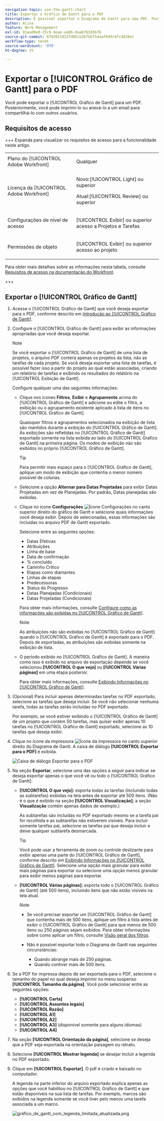 ```yaml
---
navigation-topic: use-the-gantt-chart
title: Exportar o Gráfico de Gantt para o PDF
description: É possível exportar o Diagrama de Gantt para uma PDF. Posteriormente, você pode imprimi-lo ou anexá-lo a um email para compartilhá-lo com outros usuários.
author: Alina
feature: Work Management
exl-id: 91aad9e0-25c9-4eae-aa66-8aab763d3b76
source-git-commit: 0792651822fd85cb3bfbb754aaf949c4fc4038a1
workflow-type: tm+mt
source-wordcount: '979'
ht-degree: 1%

---
```


# Exportar o [!UICONTROL Gráfico de Gantt] para o PDF

<!--Audited: 5/2025-->

Você pode exportar o [!UICONTROL Gráfico de Gantt] para um PDF. Posteriormente, você pode imprimi-lo ou anexá-lo a um email para compartilhá-lo com outros usuários.

## Requisitos de acesso

+++ Expanda para visualizar os requisitos de acesso para a funcionalidade neste artigo.

<table style="table-layout:auto"> 
 <col> 
 <col> 
 <tbody> 
  <tr> 
   <td role="rowheader">Plano do [!UICONTROL Adobe Workfront]</td> 
   <td> <p>Qualquer </p> </td> 
  </tr> 
  <tr> 
   <td role="rowheader">Licença da [!UICONTROL Adobe Workfront]</td> 
   <td> <p>Novo:[!UICONTROL Light] ou superior</p>
   <p>Atual:[!UICONTROL Review] ou superior</p> </td> 
  </tr> 
  <tr> 
   <td role="rowheader">Configurações de nível de acesso</td> 
   <td> <p>[!UICONTROL Exibir] ou superior acesso a Projetos e Tarefas</p> </td> 
  </tr> 
  <tr> 
   <td role="rowheader">Permissões de objeto</td> 
   <td> <p>[!UICONTROL Exibir] ou superior acesso ao projeto</p> </td> 
  </tr> 
 </tbody> 
</table>

Para obter mais detalhes sobre as informações nesta tabela, consulte [Requisitos de acesso na documentação do Workfront](/help/quicksilver/administration-and-setup/add-users/access-levels-and-object-permissions/access-level-requirements-in-documentation.md).

+++

## Exportar o [!UICONTROL Gráfico de Gantt]

1. Acesse o [!UICONTROL Gráfico de Gantt] que você deseja exportar para o PDF, conforme descrito em [Introdução ao [!UICONTROL Gráfico de Gantt]](../../../manage-work/gantt-chart/use-the-gantt-chart/get-started-with-gantt.md).
1. Configure o [!UICONTROL Gráfico de Gantt] para exibir as informações apropriadas que você deseja exportar.

   >[!NOTE]
   >
   >Se você exportar o [!UICONTROL Gráfico de Gantt] de uma lista de projetos, o arquivo PDF conterá apenas os projetos da lista, não as tarefas de cada projeto. Se você deseja exportar uma lista de tarefas, é possível fazer isso a partir do projeto ao qual estão associadas, criando um relatório de tarefas e exibindo os resultados do relatório na [!UICONTROL Exibição de Gantt].

   Configure qualquer uma das seguintes informações:

   * Clique nos ícones **Filtros**, **Exibir** e **Agrupamento** acima do [!UICONTROL Gráfico de Gantt] e adicione ou edite o filtro, a exibição ou o agrupamento existente aplicado à lista de itens no [!UICONTROL Gráfico de Gantt].

     Quaisquer filtros e agrupamentos selecionados na exibição de lista são mantidos durante a exibição do [!UICONTROL Gráfico de Gantt]. As exibições são refletidas no [!UICONTROL Gráfico de Gantt] exportado somente na lista exibida ao lado do [!UICONTROL Gráfico de Gantt] na primeira página. Os modos de exibição não são exibidos no próprio [!UICONTROL Gráfico de Gantt].

     >[!TIP]
     >
     >Para permitir mais espaço para o [!UICONTROL Gráfico de Gantt], aplique um modo de exibição que contenha o menor número possível de colunas.

   * Selecione a opção **Alternar para Datas Projetadas** para exibir Datas Projetadas em vez de Planejadas. Por padrão, Datas planejadas são exibidas.

   * Clique no ícone **Configurações** ![Ícone Configurações](assets/settings-icon.png) no canto superior direito do gráfico de Gantt e selecione quais informações você deseja exibir. Depois de selecionadas, essas informações são incluídas no arquivo PDF de Gantt exportado.

     Selecione entre as seguintes opções:

      * Datas Efetivas
      * Atribuições
      * Linha de base
      * Data de confirmação
      * % concluído
      * Caminho Crítico
      * Etapas como diamantes
      * Linhas de etapas
      * Predecessoras
      * Status do Progresso
      * Datas Planejadas (Condicionais)
      * Datas Projetadas (Condicionais)

     Para obter mais informações, consulte   [Configure como as informações são exibidas no [!UICONTROL Gráfico de Gantt]](../../../manage-work/gantt-chart/use-the-gantt-chart/configure-info-on-gantt-chart.md).

     >[!NOTE]
     >
     > As atribuições não são exibidas no [!UICONTROL Gráfico de Gantt] quando o [!UICONTROL Gráfico de Gantt] é exportado para o PDF. Depois de exportadas, as atribuições são exibidas somente na exibição de lista.

   * O período exibido no [!UICONTROL Gráfico de Gantt]. A maneira como isso é exibido no arquivo de exportação depende se você selecionou **[!UICONTROL O que vejo]** ou **[!UICONTROL Várias páginas]** em uma etapa posterior.

     Para obter mais informações, consulte [Exibindo Informações no [!UICONTROL Gráfico de Gantt]](../../../manage-work/gantt-chart/use-the-gantt-chart/view-info-in-gantt.md).



1. (Opcional) Para incluir apenas determinadas tarefas no PDF exportado, selecione as tarefas que deseja incluir. Se você não selecionar nenhuma tarefa, todas as tarefas serão incluídas no PDF exportado.

   Por exemplo, se você estiver exibindo o [!UICONTROL Gráfico de Gantt] de um projeto que contém 50 tarefas, mas quiser exibir apenas 10 tarefas no [!UICONTROL Gráfico de Gantt] exportado, selecione as 10 tarefas que deseja exibir.

1. Clique no ícone da impressora ![Ícone da impressora](assets/printer-icon.png) no canto superior direito do Diagrama de Gantt.
A caixa de diálogo **[!UICONTROL Exportar para o PDF]** é exibida.

   ![Caixa de diálogo Exportar para o PDF](assets/exported-gantt-ui-350x225.png)

1. Na seção **Exportar**, selecione uma das opções a seguir para indicar se deseja exportar apenas o que você vê ou todo o [!UICONTROL Gráfico de Gantt]:

   * **[!UICONTROL O que vejo]:** exporta todas as tarefas (incluindo todas as subtarefas) exibidas na tela antes de exportar até 500 itens. (Não é o que é exibido na seção **[!UICONTROL Visualização]**; a seção **Visualização** contém apenas dados de exemplo.)

     As subtarefas são incluídas no PDF exportado mesmo se a tarefa pai for recolhida e as subtarefas não estiverem visíveis. Para incluir somente tarefas pai, selecione as tarefas pai que deseja incluir e deixe qualquer subtarefa desmarcada.

     >[!TIP]
     >
     >Você pode usar a ferramenta de zoom ou controle deslizante para exibir apenas uma parte do [!UICONTROL Gráfico de Gantt], conforme descrito em [Exibindo Informações no [!UICONTROL Gráfico de Gantt]](../../../manage-work/gantt-chart/use-the-gantt-chart/view-info-in-gantt.md). Selecione uma opção mais granular para exibir mais páginas para exportar ou selecione uma opção menos granular para exibir menos páginas para exportar.


   * **[!UICONTROL Várias páginas]:** exporta todo o [!UICONTROL Gráfico de Gantt] (até 500 itens), incluindo itens que não estão visíveis na tela atual.

     >[!NOTE]
     >
     >* Se você precisar exportar um [!UICONTROL Gráfico de Gantt] que contenha mais de 500 itens, aplique um filtro à lista antes de exibir o [!UICONTROL Gráfico de Gantt] para que menos de 500 itens ou 250 páginas sejam exibidos. Para obter informações sobre como aplicar um filtro, consulte [Visão geral dos filtros](../../../reports-and-dashboards/reports/reporting-elements/filters-overview.md).
     >
     >
     >* Não é possível exportar todo o Diagrama de Gantt nas seguintes circunstâncias:
     >   
     >   * Quando abrange mais de 250 páginas.
     >   * Quando contiver mais de 500 itens.


1. Se a PDF for impressa depois de ser exportada para o PDF, selecione o tamanho do papel no qual deseja imprimir no menu suspenso **[!UICONTROL Tamanho da página]**.
Você pode selecionar entre as seguintes opções:

   * **[!UICONTROL Carta]**
   * **[!UICONTROL Assuntos legais]**
   * **[!UICONTROL Razão]**
   * **[!UICONTROL A1]**
   * **[!UICONTROL A2]**
   * **[!UICONTROL A3]** (disponível somente para alguns idiomas)
   * **[!UICONTROL A4]**
1. Na seção **[!UICONTROL Orientação da página]**, selecione se deseja que a PDF seja exportada na orientação paisagem ou retrato.
1. Selecione **[!UICONTROL Mostrar legenda]** se desejar incluir a legenda no PDF exportado.
1. Clique em **[!UICONTROL Exportar]**. O pdf é criado e baixado no computador.

   A legenda na parte inferior do arquivo exportado explica apenas as opções que você habilitou no [!UICONTROL Gráfico de Gantt] e que estão disponíveis na sua lista de tarefas. Por exemplo, marcos são exibidos na legenda somente se você tiver pelo menos uma tarefa associada a um marco.

   ![gráfico_de_gantt_com_legenda_limitada_atualizada.png](assets/gantt-chart-with-updated--limited--legend-350x271.png)
